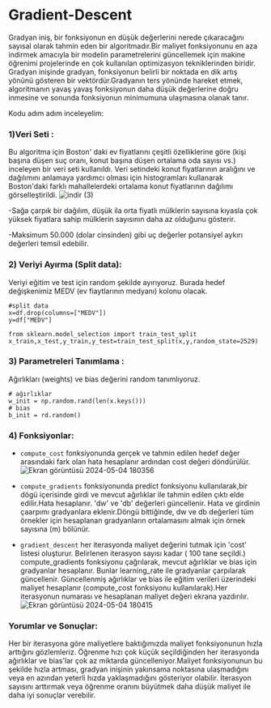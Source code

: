 # Gradient-Descent
Gradyan iniş, bir fonksiyonun en düşük değerlerini nerede çıkaracağını sayısal olarak tahmin eden bir algoritmadır.Bir maliyet fonksiyonunu en aza indirmek amacıyla bir modelin parametrelerini güncellemek için makine öğrenimi projelerinde en çok kullanılan optimizasyon tekniklerinden biridir.
Gradyan inişinde gradyan, fonksiyonun belirli bir noktada en dik artış yönünü gösteren bir vektördür.Gradyanın ters yönünde hareket etmek, algoritmanın yavaş yavaş fonksiyonun daha düşük değerlerine doğru inmesine ve sonunda fonksiyonun minimumuna ulaşmasına olanak tanır.

Kodu adım adım inceleyelim: 
### 1)Veri Seti :
   
   Bu algoritma için Boston' daki ev fiyatlarını çeşitli özelliklerine göre (kişi başına düşen suç oranı, konut başına düşen ortalama oda sayısı vs.) inceleyen bir veri seti kullanıldı.
   Veri setindeki konut fiyatlarının aralığını ve dağılımını anlamaya yardımcı olması için histogramları kullanarak Boston'daki farklı mahallelerdeki ortalama konut fiyatlarının dağılımı görselleştirildi.
   ![indir (3)](https://github.com/BilgeGoksel/Gradient-Descent/assets/163318769/5cc0732b-b9bb-4653-a672-f9b9850eca89)

   -Sağa çarpık bir dağılım, düşük ila orta fiyatlı mülklerin sayısına kıyasla çok yüksek fiyatlara sahip mülklerin sayısının daha az olduğunu gösterir.
   
   -Maksimum 50.000 (dolar cinsinden) gibi uç değerler potansiyel aykırı değerleri temsil edebilir.

### 2) Veriyi Ayırma (Split data):
   Veriyi eğitim ve test için random şekilde ayırıyoruz. Burada hedef değişkenimiz MEDV (ev fiaytlarının medyanı) kolonu olacak.
   ```
   #split data
   x=df.drop(columns=["MEDV"])
   y=df["MEDV"]
   ```
  ```
from sklearn.model_selection import train_test_split
x_train,x_test,y_train,y_test=train_test_split(x,y,random_state=2529)
  ```
### 3) Parametreleri Tanımlama :
   Ağırlıkları (weights) ve bias değerini random tanımlıyoruz.
   ```
# ağırlıklar
w_init = np.random.rand(len(x.keys()))
# bias
b_init = rd.random()
   ```

### 4) Fonksiyonlar:
- `compute_cost` fonksiyonunda gerçek ve tahmin edilen hedef değer arasındaki fark olan hata hesaplanır ardından cost değeri döndürülür.
  ![Ekran görüntüsü 2024-05-04 180356](https://github.com/BilgeGoksel/Gradient-Descent/assets/163318769/b70f85c1-152e-4d30-b827-588bd6028299)
  
- `compute_gradients` fonksiyonunda predict fonksiyonu kullanılarak,bir dögü içerisinde girdi ve mevcut ağırlıklar ile tahmin edilen çıktı elde edilir.Hata hesaplanır. 'dw' ve 'db' değerleri güncellenir. Hata ve girdinin çaarpımı gradyanlara eklenir.Döngü bittiğinde, dw ve db değerleri tüm örnekler için hesaplanan gradyanların ortalamasını almak için örnek sayısına (m) bölünür.
- `gradient_descent` her iterasyonda maliyet değerini tutmak için  'cost' listesi oluşturur. Belirlenen iterasyon sayısı kadar ( 100 tane seçildi.) compute_gradients fonksiyonu çağrılarak, mevcut ağırlıklar ve bias için gradyanlar hesaplanır. Bunlar learning_rate ile gradyanlar çarpılarak güncellenir. Güncellenmiş ağırlıklar ve bias ile eğitim verileri üzerindeki maliyet hesaplanır (compute_cost fonksiyonu kullanılarak).Her iterasyonun numarası ve hesaplanan maliyet değeri ekrana yazdırılır.
  ![Ekran görüntüsü 2024-05-04 180415](https://github.com/BilgeGoksel/Gradient-Descent/assets/163318769/37646a7e-e7f8-47a1-8dde-c2b4abbc0ffc)
    
### Yorumlar ve Sonuçlar:
Her bir iterasyona göre maliyetlere baktığımızda maliyet fonksiyonunun hızla arttığını gözlemleriz. Öğrenme hızı çok küçük seçildiğinden her iterasyonda ağırlıklar ve bias'lar çok az miktarda güncelleniyor.Maliyet fonksiyonunun bu şekilde hızla artması, gradyan inişinin yakınsama noktasına ulaşmadığını veya en azından yeterli hızda yaklaşmadığını gösteriyor olabilir. İterasyon sayısını arttırmak veya öğrenme oranını büyütmek daha düşük maliyet ile daha iyi sonuçlar verebilir.
